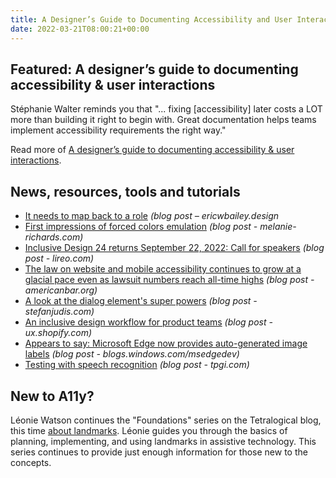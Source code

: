 ```yaml
---
title: A Designer’s Guide to Documenting Accessibility and User Interactions
date: 2022-03-21T08:00:21+00:00
---
```


## Featured: A designer’s guide to documenting accessibility & user interactions

Stéphanie Walter reminds you that "... fixing [accessibility] later costs a LOT more than building it right to begin with. Great documentation helps teams implement accessibility requirements the right way."

Read more of [A designer’s guide to documenting accessibility & user interactions](https://stephaniewalter.design/blog/a-designers-guide-to-documenting-accessibility-user-interactions/).

## News, resources, tools and tutorials

- [It needs to map back to a role](https://ericwbailey.design/writing/it-needs-to-map-back-to-a-role/) *(blog post – ericwbailey.design*
- [First impressions of forced colors emulation](https://melanie-richards.com/blog/forced-colors-emulation/) _(blog post - melanie-richards.com)_
- [Inclusive Design 24 returns September 22, 2022: Call for speakers](https://www.lireo.com/inclusive-design-24-returns-september-22-2022-call-for-speakers/) *(blog post - lireo.com)*
- [The law on website and mobile accessibility continues to grow at a glacial pace even as lawsuit numbers reach all-time highs](https://www.americanbar.org/groups/law_practice/publications/law_practice_magazine/2022/jf22/vu-launey-egan/) *(blog post - americanbar.org)*
- [A look at the dialog element's super powers](https://www.stefanjudis.com/blog/a-look-at-the-dialog-elements-super-powers/) *(blog post - stefanjudis.com)*
- [An inclusive design workflow for product teams](https://ux.shopify.com/an-inclusive-design-workflow-for-product-teams-1ccd076e23ce) *(blog post - ux.shopify.com)*
- [Appears to say: Microsoft Edge now provides auto-generated image labels](https://blogs.windows.com/msedgedev/2022/03/17/appears-to-say-microsoft-edge-auto-generated-image-labels/) *(blog post - blogs.windows.com/msedgedev)*
- [Testing with speech recognition](https://www.tpgi.com/testing-with-speech-recognition/) *(blog post - tpgi.com)*

## New to A11y?

Léonie Watson continues the "Foundations" series on the Tetralogical blog, this time [about landmarks](https://tetralogical.com/blog/2022/03/18/landmarks/). Léonie guides you through the basics of planning, implementing, and using landmarks in assistive technology. This series continues to provide just enough information for those new to the concepts.
